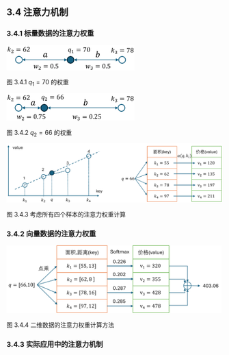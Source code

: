 
## 3.4 注意力机制

### 3.4.1 标量数据的注意力权重

<img src="./img/att_equal.png" width=300>

图 3.4.1 $q_1=70$ 的权重


<img src="./img/att_notequal.png" width=300>

图 3.4.2 $q_2=66$ 的权重

<img src="./img/att_2.png" width=720>

图 3.4.3 考虑所有四个样本的注意力权重计算

### 3.4.2 向量数据的注意力权重

<img src="./img/att_3.png" width=640>

图 3.4.4 二维数据的注意力权重计算方法

### 3.4.3 实际应用中的注意力机制

